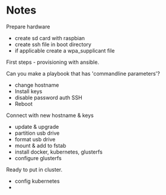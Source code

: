 # Notes

Prepare hardware
* create sd card with raspbian
* create ssh file in boot directory
* if applicable create a wpa_supplicant file

First steps - provisioning with ansible.

Can you make a playbook that has 'commandline parameters'?

* change hostname
* Install keys
* disable password auth SSH
* Reboot


Connect with new hostname & keys

* update & upgrade 
* partition usb drive
* format usb drive
* mount & add to fstab
* install docker, kubernetes, glusterfs
* configure glusterfs


Ready to put in cluster. 
 * config kubernetes
 * 
